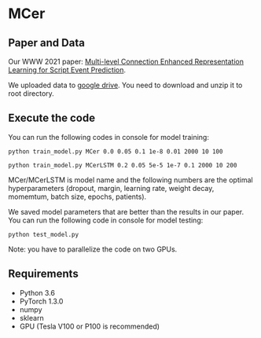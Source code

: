 # MCer

## Paper and Data
Our WWW 2021 paper: [Multi-level Connection Enhanced Representation Learning for Script Event Prediction](https://dl.acm.org/doi/10.1145/3442381.3449894).

We uploaded data to [google drive](https://drive.google.com/file/d/1rZgDE8djN717xYE8em0OoFRir9hv8uxq/view?usp=sharing). You need to download and unzip it to root directory.

## Execute the code
You can run the following codes in console for model training:

`python train_model.py MCer 0.0 0.05 0.1 1e-8 0.01 2000 10 100` 

`python train_model.py MCerLSTM 0.2 0.05 5e-5 1e-7 0.1 2000 10 200` 

MCer/MCerLSTM is model name and the following numbers are the optimal hyperparameters (dropout, margin, learning rate, weight decay, momemtum, batch size, epochs, patients).

We saved model parameters that are better than the results in our paper. You can run the following code in console for model testing:

`python test_model.py`

Note: you have to parallelize the code on two GPUs.

## Requirements
* Python 3.6
* PyTorch 1.3.0
* numpy
* sklearn
* GPU (Tesla V100 or P100 is recommended)
